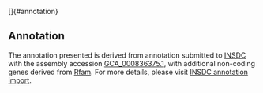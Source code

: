 []{#annotation}

Annotation
----------

The annotation presented is derived from annotation submitted to
[INSDC](http://www.insdc.org) with the assembly accession
[GCA\_000836375.1](http://www.ebi.ac.uk/ena/data/view/GCA_000836375.1),
with additional non-coding genes derived from
[Rfam](http://rfam.xfam.org/). For more details, please visit [INSDC
annotation
import](http://ensemblgenomes.org/info/data/insdc_annotation).
